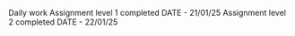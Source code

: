 Daily work
Assignment level 1 completed DATE - 21/01/25
Assignment level 2 completed DATE - 22/01/25
